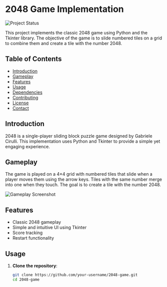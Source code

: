 # 2048 Game Implementation

![Project Status](https://img.shields.io/badge/status-active-brightgreen)

This project implements the classic 2048 game using Python and the Tkinter library. The objective of the game is to slide numbered tiles on a grid to combine them and create a tile with the number 2048.

## Table of Contents
- [Introduction](#introduction)
- [Gameplay](#gameplay)
- [Features](#features)
- [Usage](#usage)
- [Dependencies](#dependencies)
- [Contributing](#contributing)
- [License](#license)
- [Contact](#contact)

## Introduction

2048 is a single-player sliding block puzzle game designed by Gabriele Cirulli. This implementation uses Python and Tkinter to provide a simple yet engaging experience.

## Gameplay

The game is played on a 4×4 grid with numbered tiles that slide when a player moves them using the arrow keys. Tiles with the same number merge into one when they touch. The goal is to create a tile with the number 2048.

![Gameplay Screenshot](screenshots/gameplay.png)

## Features

- Classic 2048 gameplay
- Simple and intuitive UI using Tkinter
- Score tracking
- Restart functionality

## Usage

1. **Clone the repository**:
   ```bash
   git clone https://github.com/your-username/2048-game.git
   cd 2048-game
